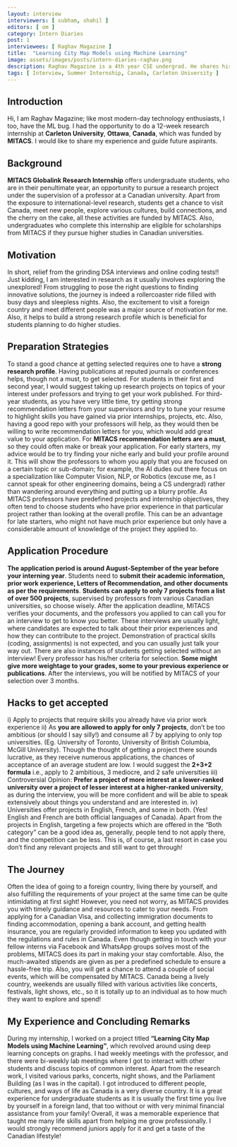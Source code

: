 ```yaml
---
layout: interview
interviewers: [ subham, shahil ]
editors: [ om ]
category: Intern Diaries
post: 1
interviewees: [ Raghav Magazine ]
title:  "Learning City Map Models using Machine Learning"
image: assets/images/posts/intern-diaries-raghav.png
description: Raghav Magazine is a 4th year CSE undergrad. He shares his experience interning at Carleton University, Ottawa, Canada, this summer through MITACS GlobaLink, where he worked on a project titled "Learning City Map Models using Machine Learning".
tags: [ Interview, Summer Internship, Canada, Carleton University ]
---
```


## Introduction
Hi, I am Raghav Magazine; like most modern-day technology enthusiasts, I too, have the ML bug. I had the opportunity to do a 12-week research internship at **Carleton University**, **Ottawa**, **Canada**, which was funded by **MITACS**. I would like to share my experience and guide future aspirants.

## Background
**MITACS Globalink Research Internship** offers undergraduate students, who are in their penultimate year, an opportunity to pursue a research project under the supervision of a professor at a Canadian university. Apart from the exposure to international-level research, students get a chance to visit Canada, meet new people, explore various cultures, build connections, and the cherry on the cake, all these activities are funded by MITACS. Also, undergraduates who complete this internship are eligible for scholarships from MITACS if they pursue higher studies in Canadian universities.

## Motivation
In short, relief from the grinding DSA interviews and online coding tests!! Just kidding, I am interested in research as it usually involves exploring the unexplored! From struggling to pose the right questions to finding innovative solutions, the journey is indeed a rollercoaster ride filled with busy days and sleepless nights. Also, the excitement to visit a foreign country and meet different people was a major source of motivation for me. Also, it helps to build a strong research profile which is beneficial for students planning to do higher studies.

## Preparation Strategies
To stand a good chance at getting selected requires one to have a **strong research profile**. Having publications at reputed journals or conferences helps, though not a must, to get selected. For students in their first and second year, I would suggest taking up research projects on topics of your interest under professors and trying to get your work published. For third-year students, as you have very little time, try getting strong recommendation letters from your supervisors and try to tune your resume to highlight skills you have gained via prior internships, projects, etc. Also, having a good repo with your professors will help, as they would then be willing to write recommendation letters for you, which would add great value to your application. For **MITACS** **recommendation letters are a must**, so they could often make or break your application. For early starters, my advice would be to try finding your niche early and build your profile around it. This will show the professors to whom you apply that you are focused on a certain topic or sub-domain; for example, the AI dudes out there focus on a specialization like Computer Vision, NLP, or Robotics (excuse me, as I cannot speak for other engineering domains, being a CS undergrad) rather than wandering around everything and putting up a blurry profile. As MITACS professors have predefined projects and internship objectives, they often tend to choose students who have prior experience in that particular project rather than looking at the overall profile. This can be an advantage for late starters, who might not have much prior experience but only have a considerable amount of knowledge of the project they applied to.

## Application Procedure
**The application period is around August-September of the year before your interning year**. Students need to **submit their academic information, prior work experience, Letters of Recommendation, and other documents as per the requirements**. **Students can apply to only 7 projects from a list of over 500 projects**, supervised by professors from various Canadian universities, so choose wisely. After the application deadline, MITACS verifies your documents, and the professors you applied to can call you for an interview to get to know you better. These interviews are usually light, where candidates are expected to talk about their prior experiences and how they can contribute to the project. Demonstration of practical skills (coding, assignments) is not expected, and you can usually just talk your way out. There are also instances of students getting selected without an interview! Every professor has his/her criteria for selection. **Some might give more weightage to your grades, some to your previous experience or publications**. After the interviews, you will be notified by MITACS of your selection over 3 months.

## Hacks to get accepted
i) Apply to projects that require skills you already have via prior work experience
ii) As **you are allowed to apply for only 7 projects**, don’t be too ambitious (or should I say silly!) and consume all 7 by applying to only top universities. (Eg. University of Toronto, University of British Columbia, McGill University). Though the thought of getting a project there sounds lucrative, as they receive numerous applications, the chances of acceptance of an average student are low. I would suggest the **2+3+2 formula** i.e., apply to 2 ambitious, 3 mediocre, and 2 safe universities
iii) Controversial Opinion: **Prefer a project of more interest at a lower-ranked university over a project of lesser interest at a higher-ranked university**, as during the interview, you will be more confident and will be able to speak extensively about things you understand and are interested in.
iv) Universities offer projects in English, French, and some in both. (Yes! English and French are both official languages of Canada). Apart from the projects in English, targeting a few projects which are offered in the “Both category” can be a good idea as, generally, people tend to not apply there, and the competition can be less. This is, of course, a last resort in case you don’t find any relevant projects and still want to get through! 

## The Journey
Often the idea of going to a foreign country, living there by yourself, and also fulfilling the requirements of your project at the same time can be quite intimidating at first sight! However, you need not worry, as MITACS provides you with timely guidance and resources to cater to your needs. From applying for a Canadian Visa, and collecting immigration documents to finding accommodation, opening a bank account, and getting health insurance, you are regularly provided information to keep you updated with the regulations and rules in Canada. Even though getting in touch with your fellow interns via Facebook and WhatsApp groups solves most of the problems, MITACS does its part in making your stay comfortable. Also, the much-awaited stipends are given as per a predefined schedule to ensure a hassle-free trip. Also, you will get a chance to attend a couple of social events, which will be compensated by MITACS. Canada being a lively country, weekends are usually filled with various activities like concerts, festivals, light shows, etc., so it is totally up to an individual as to how much they want to explore and spend!

## My Experience and Concluding Remarks
During my internship, I worked on a project titled **“Learning City Map Models using Machine Learning”**, which revolved around using deep learning concepts on graphs. 
I had weekly meetings with the professor, and there were bi-weekly lab meetings where I got to interact with other students and discuss topics of common interest. Apart from the research work, I visited various parks, concerts, night shows, and the Parliament Building (as I was in the capital). I got introduced to different people, cultures, and ways of life as Canada is a very diverse country. It is a great experience for undergraduate students as it is usually the first time you live by yourself in a foreign land, that too without or with very minimal financial assistance from your family! Overall, it was a memorable experience that taught me many life skills apart from helping me grow professionally. I would strongly recommend juniors apply for it and get a taste of the Canadian lifestyle!